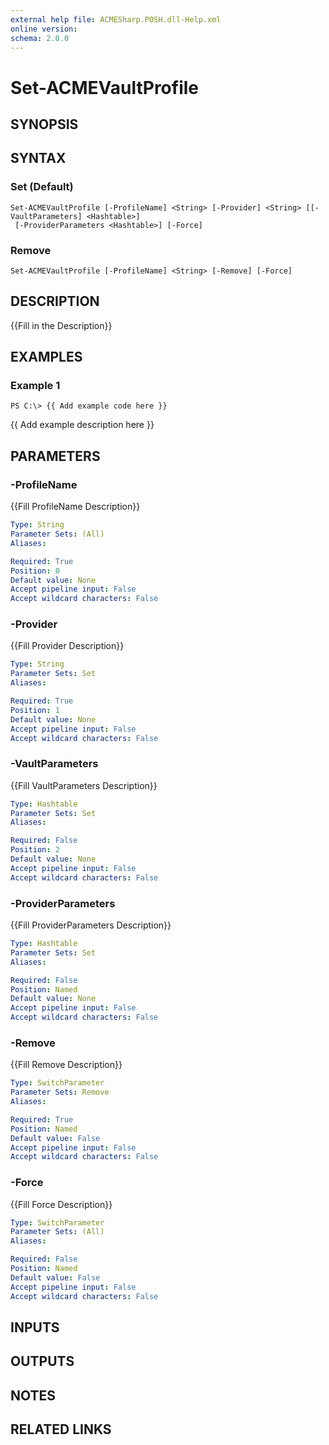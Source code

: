 ```yaml
---
external help file: ACMESharp.POSH.dll-Help.xml
online version: 
schema: 2.0.0
---
```


# Set-ACMEVaultProfile

## SYNOPSIS

## SYNTAX

### Set (Default)
```
Set-ACMEVaultProfile [-ProfileName] <String> [-Provider] <String> [[-VaultParameters] <Hashtable>]
 [-ProviderParameters <Hashtable>] [-Force]
```

### Remove
```
Set-ACMEVaultProfile [-ProfileName] <String> [-Remove] [-Force]
```

## DESCRIPTION
{{Fill in the Description}}

## EXAMPLES

### Example 1
```
PS C:\> {{ Add example code here }}
```

{{ Add example description here }}

## PARAMETERS

### -ProfileName
{{Fill ProfileName Description}}

```yaml
Type: String
Parameter Sets: (All)
Aliases: 

Required: True
Position: 0
Default value: None
Accept pipeline input: False
Accept wildcard characters: False
```

### -Provider
{{Fill Provider Description}}

```yaml
Type: String
Parameter Sets: Set
Aliases: 

Required: True
Position: 1
Default value: None
Accept pipeline input: False
Accept wildcard characters: False
```

### -VaultParameters
{{Fill VaultParameters Description}}

```yaml
Type: Hashtable
Parameter Sets: Set
Aliases: 

Required: False
Position: 2
Default value: None
Accept pipeline input: False
Accept wildcard characters: False
```

### -ProviderParameters
{{Fill ProviderParameters Description}}

```yaml
Type: Hashtable
Parameter Sets: Set
Aliases: 

Required: False
Position: Named
Default value: None
Accept pipeline input: False
Accept wildcard characters: False
```

### -Remove
{{Fill Remove Description}}

```yaml
Type: SwitchParameter
Parameter Sets: Remove
Aliases: 

Required: True
Position: Named
Default value: False
Accept pipeline input: False
Accept wildcard characters: False
```

### -Force
{{Fill Force Description}}

```yaml
Type: SwitchParameter
Parameter Sets: (All)
Aliases: 

Required: False
Position: Named
Default value: False
Accept pipeline input: False
Accept wildcard characters: False
```

## INPUTS

## OUTPUTS

## NOTES

## RELATED LINKS

